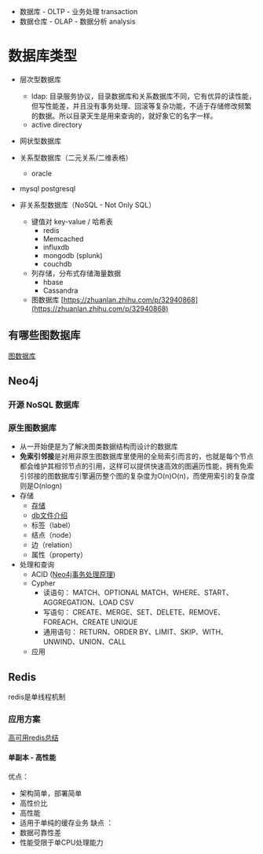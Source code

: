 
- 数据库 - OLTP - 业务处理 transaction
- 数据仓库 - OLAP - 数据分析 analysis

# 数据库类型
- 层次型数据库
	- ldap: 目录服务协议，目录数据库和关系数据库不同，它有优异的读性能，但写性能差，并且没有事务处理、回滚等复杂功能，不适于存储修改频繁的数据。所以目录天生是用来查询的，就好象它的名字一样。
	- active directory
- 网状型数据库
- 关系型数据库（二元关系/二维表格）
	- oracle
- mysql
postgresql

- 非关系型数据库（NoSQL - Not Only SQL）
	- 键值对 key-value / 哈希表
		- redis
		- Memcached
		- influxdb
		- mongodb (splunk)
		- couchdb
	- 列存储，分布式存储海量数据
		- hbase
		- Cassandra
	- 图数据库
[https://zhuanlan.zhihu.com/p/32940868](https://zhuanlan.zhihu.com/p/32940868)

## 有哪些图数据库
[图数据库](https://zh.wikipedia.org/wiki/%E5%9B%BE%E6%95%B0%E6%8D%AE%E5%BA%93)
## Neo4j
### 开源 NoSQL 数据库
### 原生图数据库
- 从一开始便是为了解决图类数据结构而设计的数据库
- **免索引邻接**是对用非原生图数据库里使用的全局索引而言的，也就是每个节点都会维护其相邻节点的引用，这样可以提供快速高效的图遍历性能，拥有免索引邻接的图数据库引擎遍历整个图的复杂度为O(n)O(n)，而使用索引的复杂度则是O(nlogn)
- 存储
	- [存储](https://blog.csdn.net/u010945683/article/details/79790142)
	- [db文件介绍](http://sunxiang0918.cn/2015/06/27/neo4j-%E5%BA%95%E5%B1%82%E5%AD%98%E5%82%A8%E7%BB%93%E6%9E%84%E5%88%86%E6%9E%90/)
	- 标签（label）
	- 结点（node）
	- 边（relation）
	- 属性（property）
- 处理和查询
	- ACID ([Neo4j事务处理原理](https://www.cnblogs.com/kismetv/p/10331633.html))
	- Cypher
		-   读语句： MATCH、OPTIONAL MATCH、WHERE、START、AGGREGATION、LOAD CSV
		-   写语句： CREATE、MERGE、SET、DELETE、REMOVE、FOREACH、CREATE UNIQUE
		-   通用语句： RETURN、ORDER BY、LIMIT、SKIP、WITH、UNWIND、UNION、CALL
	- 应用
## Redis
redis是单线程机制
### 应用方案
[高可用redis总结](https://yq.aliyun.com/articles/626532)
#### 单副本 - 高性能
优点：
- 架构简单，部署简单
- 高性价比
- 高性能
- 适用于单纯的缓存业务
缺点 ：
- 数据可靠性差
- 性能受限于单CPU处理能力
<!--stackedit_data:
eyJoaXN0b3J5IjpbLTEzMTY4NjAyMDYsLTE5NTc1NjgxODAsLT
EyNTg2NzgyMTQsLTE0MjI0MTQxNDldfQ==
-->